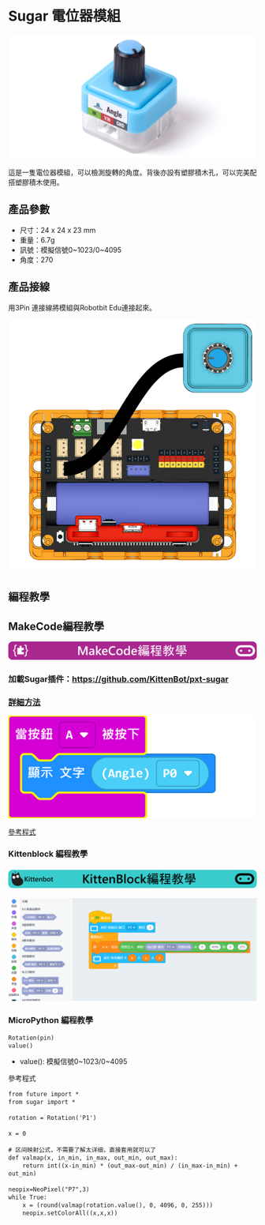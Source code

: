 # Sugar 電位器模組

![](./images/poten1.png)

這是一隻電位器模組，可以檢測旋轉的角度。背後亦設有塑膠積木孔，可以完美配搭塑膠積木使用。

## 產品參數

- 尺寸：24 x 24 x 23 mm
- 重量：6.7g
- 訊號：模擬信號0~1023/0~4095
- 角度：270

## 產品接線

用3Pin 連接線將模組與Robotbit Edu連接起來。

![](./images/poten_wire.png)

## 編程教學

## MakeCode編程教學

![](../PWmodules/images/mcbanner.png)

### 加載Sugar插件：https://github.com/KittenBot/pxt-sugar

### [詳細方法](../../Makecode/powerBrickMC)

![](./images/poten_mc_code.png)

[參考程式](https://makecode.microbit.org/_EY328ibCD7oR)

### Kittenblock 編程教學

![](../PWmodules/images/kbbanner.png)

![](./images/poten3.png)

### MicroPython 編程教學

    Rotation(pin)
    value()

- value(): 模擬信號0~1023/0~4095

參考程式

    from future import *
    from sugar import *
    
    rotation = Rotation('P1')
    
    x = 0
    
    # 区间映射公式，不需要了解太详细，直接套用就可以了
    def valmap(x, in_min, in_max, out_min, out_max):
        return int((x-in_min) * (out_max-out_min) / (in_max-in_min) + out_min)
    
    neopix=NeoPixel("P7",3)
    while True:
        x = (round(valmap(rotation.value(), 0, 4096, 0, 255)))
        neopix.setColorAll((x,x,x))
